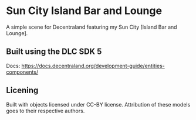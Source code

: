 # Sun City Island Bar and Lounge

A simple scene for Decentraland featuring my Sun City [Island Bar and Lounge].

## Built using the DLC SDK 5

Docs: https://docs.decentraland.org/development-guide/entities-components/

## Licening

Built with objects licensed under CC-BY license. Attribution of these models goes to their respective authors. 